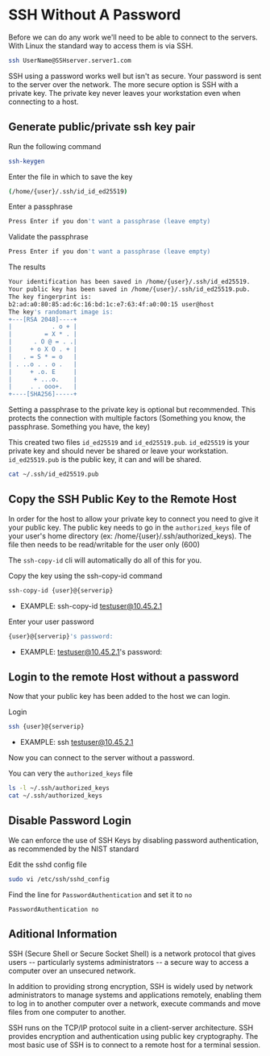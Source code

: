 # SSH Without A Password 

Before we can do any work we'll need to be able to connect to the servers. With Linux the standard way to access them is via SSH.

```bash
ssh UserName@SSHserver.server1.com
```

SSH using a password works well but isn't as secure. Your password is sent to the server over the network. The more secure option is SSH with a private key. The private key never leaves your workstation even when connecting to a host.

## Generate public/private ssh key pair

Run the following command 
```bash
ssh-keygen
```

Enter the file in which to save the key
```bash
(/home/{user}/.ssh/id_id_ed25519)
```

Enter a passphrase
```bash
Press Enter if you don't want a passphrase (leave empty)
```

Validate the passphrase
```bash
Press Enter if you don't want a passphrase (leave empty)
```

The results
```bash
Your identification has been saved in /home/{user}/.ssh/id_ed25519.
Your public key has been saved in /home/{user}/.ssh/id_ed25519.pub.
The key fingerprint is:
b2:ad:a0:80:85:ad:6c:16:bd:1c:e7:63:4f:a0:00:15 user@host
The key's randomart image is:
+---[RSA 2048]----+
|           . o + |
|         = X * . |
|      . O @ = . .|
|     + o X O . + |
|   . = S * = o   |
| . ..o . . o .   |
|     + .o. E     |
|      + ...o.    |
|     . . ooo+.   |
+----[SHA256]-----+
```

Setting a passphrase to the private key is optional but recommended. This protects the connection with multiple factors (Something you know, the passphrase. Something you have, the key)

This created two files `id_ed25519` and `id_ed25519.pub`. `id_ed25519` is your private key and should never be shared or leave your workstation. `id_ed25519.pub` is the public key, it can and will be shared.

```bash
cat ~/.ssh/id_ed25519.pub
```

## Copy the SSH Public Key to the Remote Host

In order for the host to allow your private key to connect you need to give it your public key. The public key needs to go in the `authorized_keys` file of your user's home directory (ex: /home/{user}/.ssh/authorized_keys). The file then needs to be read/writable for the user only (600)

The `ssh-copy-id` cli will automatically do all of this for you.

Copy the key using the ssh-copy-id command
```bash
ssh-copy-id {user}@{serverip}
```
- EXAMPLE: ssh-copy-id testuser@10.45.2.1

Enter your user password
```bash
{user}@{serverip}'s password: 
```
- EXAMPLE: testuser@10.45.2.1's password:

## Login to the remote Host without a password

Now that your public key has been added to the host we can login.

Login
```bash
ssh {user}@{serverip}
```
- EXAMPLE: ssh testuser@10.45.2.1

 Now you can connect to the server without a password.

You can very the `authorized_keys` file

```bash
ls -l ~/.ssh/authorized_keys
cat ~/.ssh/authorized_keys
```

## Disable Password Login

We can enforce the use of SSH Keys by disabling password authentication, as recommended by the NIST standard


Edit the sshd config file
```bash
sudo vi /etc/ssh/sshd_config
```

Find the line for `PasswordAuthentication` and set it to `no`

```
PasswordAuthentication no
```

## Aditional Information

SSH (Secure Shell or Secure Socket Shell) is a network protocol that gives users -- particularly systems administrators -- a secure way to access a computer over an unsecured network.

In addition to providing strong encryption, SSH is widely used by network administrators to manage systems and applications remotely, enabling them to log in to another computer over a network, execute commands and move files from one computer to another.

SSH runs on the TCP/IP protocol suite in a client-server architecture. SSH provides encryption and authentication using public key cryptography. The most basic use of SSH is to connect to a remote host for a terminal session.
